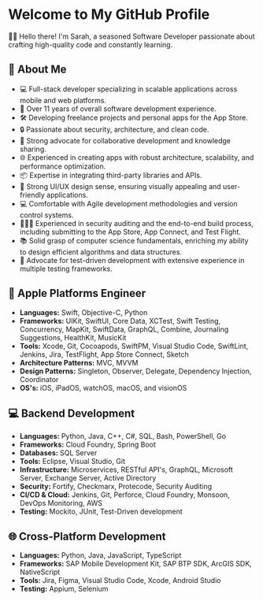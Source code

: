 # Welcome to My GitHub Profile

👋🏻 Hello there! I'm Sarah, a seasoned Software Developer passionate about crafting high-quality code and constantly learning.

## 🚀 About Me

- 💻 Full-stack developer specializing in scalable applications across mobile and web platforms.
- 📱 Over 11 years of overall software development experience.
- 🛠️ Developing freelance projects and personal apps for the App Store.
- 🔒 Passionate about security, architecture, and clean code.
- 👥 Strong advocate for collaborative development and knowledge sharing.
- 🌐 Experienced in creating apps with robust architecture, scalability, and performance optimization.
- 📦 Expertise in integrating third-party libraries and APIs.
- 🎨 Strong UI/UX design sense, ensuring visually appealing and user-friendly applications.
- 💻 Comfortable with Agile development methodologies and version control systems.
- 🕵🏻‍♀️ Experienced in security auditing and the end-to-end build process, including submitting to the App Store, App Connect, and Test Flight.
- 📚 Solid grasp of computer science fundamentals, enriching my ability to design efficient algorithms and data structures.
- 🧪 Advocate for test-driven development with extensive experience in multiple testing frameworks.

## 🍎 Apple Platforms Engineer

- **Languages:** Swift, Objective-C, Python
- **Frameworks:** UIKit, SwiftUI, Core Data, XCTest, Swift Testing, Concurrency, MapKit, SwiftData, GraphQL, Combine, Journaling Suggestions, HealthKit, MusicKit
- **Tools:** Xcode, Git, Cocoapods, SwiftPM, Visual Studio Code, SwiftLint, Jenkins, Jira, TestFlight, App Store Connect, Sketch
- **Architecture Patterns:** MVC, MVVM
- **Design Patterns:** Singleton, Observer, Delegate, Dependency Injection, Coordinator
- **OS's:** iOS, iPadOS, watchOS, macOS, and visionOS

## 💻 Backend Development

- **Languages:** Python, Java, C++, C#, SQL, Bash, PowerShell, Go
- **Frameworks:** Cloud Foundry, Spring Boot
- **Databases:** SQL Server
- **Tools:** Eclipse, Visual Studio, Git
- **Infrastructure:** Microservices, RESTful API's, GraphQL, Microsoft Server, Exchange Server, Active Directory
- **Security:** Fortify, Checkmarx, Protecode, Security Auditing
- **CI/CD & Cloud:** Jenkins, Git, Perforce, Cloud Foundry, Monsoon, DevOps Monitoring, AWS
- **Testing:** Mockito, JUnit, Test-Driven development

## 🌐 Cross-Platform Development
- **Languages:** Python, Java, JavaScript, TypeScript
- **Frameworks:** SAP Mobile Development Kit, SAP BTP SDK, ArcGIS SDK, NativeScript
- **Tools:** Jira, Figma, Visual Studio Code, Xcode, Android Studio
- **Testing:** Appium, Selenium

## 

